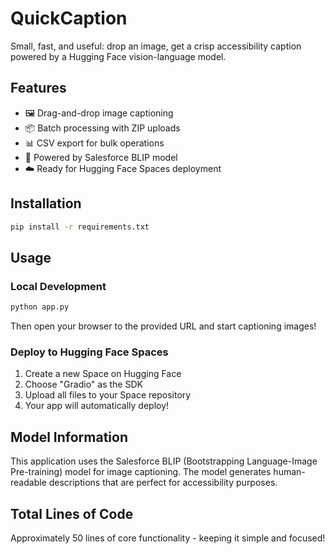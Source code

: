 # QuickCaption

Small, fast, and useful: drop an image, get a crisp accessibility caption powered by a Hugging Face vision-language model.

## Features
- 🖼️ Drag-and-drop image captioning
- 📦 Batch processing with ZIP uploads
- 📊 CSV export for bulk operations
- 🚀 Powered by Salesforce BLIP model
- ☁️ Ready for Hugging Face Spaces deployment

## Installation
```bash
pip install -r requirements.txt
```

## Usage

### Local Development
```bash
python app.py
```
Then open your browser to the provided URL and start captioning images!

### Deploy to Hugging Face Spaces
1. Create a new Space on Hugging Face
2. Choose "Gradio" as the SDK
3. Upload all files to your Space repository
4. Your app will automatically deploy!

## Model Information
This application uses the Salesforce BLIP (Bootstrapping Language-Image Pre-training) model for image captioning. The model generates human-readable descriptions that are perfect for accessibility purposes.

## Total Lines of Code
Approximately 50 lines of core functionality - keeping it simple and focused!